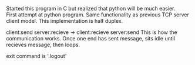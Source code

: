 Started this program in C but realized that python will be much easier.  
First attempt at python program.  Same functionality as previous TCP 
server client model.  This implementation is half duplex.

client:send server:recieve -> client:recieve server:send
This is how the communication works.  Once one end has sent message, sits idle until recieves message, then loops.

exit command is '.logout'
